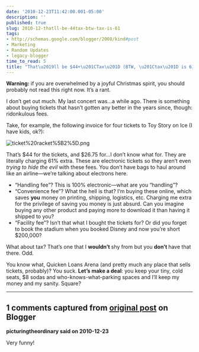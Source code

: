```yaml
---
date: '2010-12-23T11:42:00.001-05:00'
description: ''
published: true
slug: 2010-12-thatll-be-44tax-btw-tax-is-61
tags:
- http://schemas.google.com/blogger/2008/kind#post
- Marketing
- Random Updates
- legacy-blogger
time_to_read: 5
title: "That\u2019ll be $44+\u201CTax\u201D (BTW, \u201Ctax\u201D is 61%)"
---
```



<strong>Warning:</strong> if you are overwhelmed by a joyful Christmas spirit, you should probably not read this right now. It’s a rant.

I don’t get out much. My last concert was…a while ago. There is something about buying tickets that hasn’t gotten any better in the years since, though: ridonkulous fees.

Take, for example, the following invoice for four tickets to Toy Story on Ice (I have kids, ok?):

![ticket%20racket%5B2%5D.png](ticket%20racket%5B2%5D.png)

That’s $44 for the tickets, and $26.75 for…I don’t know what for. They are literally charging 61% extra. These are electronic tickets so they aren’t even *trying to hide the evil* with these fees. You don’t have bags to haul around like an airline—we’re talking about electrons here.  <ul>   <li>“Handling fee”? This is 100% electronic—what are you “handling”? </li>    <li>“Convenience fee”? What the hell is that? I’m buying these online, which saves <strong>you</strong> money on printing, shipping, logistics, etc. Charging me extra for the privilege of saving you money is just absurd. Can you imagine buying any other product and paying more to download it than having it shipped to you?</li>    <li>“Facility fee”? Isn’t that what I bought the tickets for? Or did you forget to book the stadium when you booked Disney and now you’re short $200,000?</li> </ul>

What about tax? That’s one that I <strong>wouldn’t </strong>shy from but you <strong>don’t </strong>have that there. Odd.

You know what, Quicken Loans Arena (and pretty much any place that sells tickets, probably)? You suck. <strong>Let’s make a deal</strong>: you keep your tiny, cold seats, $8 sodas and who-knows-what-parking spaces and I’ll keep my money and my sanity. Square?

---

## 1 comments captured from [original post](https://blog.wassupy.com/2010/12/thatll-be-44tax-btw-tax-is-61.html) on Blogger

**picturingtheordinary said on 2010-12-23**

Very funny!

